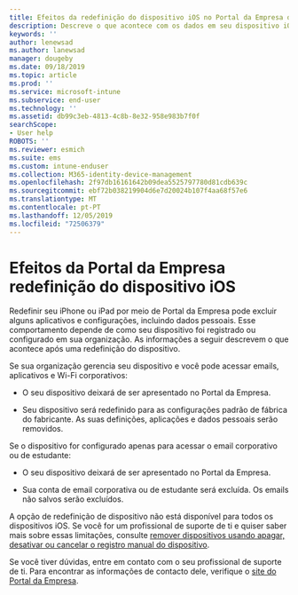 ```yaml
---
title: Efeitos da redefinição do dispositivo iOS no Portal da Empresa do Intune | Microsoft Docs
description: Descreve o que acontece com os dados em seu dispositivo iOS depois de redefini-los no Portal da Empresa do Intune.
keywords: ''
author: lenewsad
ms.author: lanewsad
manager: dougeby
ms.date: 09/18/2019
ms.topic: article
ms.prod: ''
ms.service: microsoft-intune
ms.subservice: end-user
ms.technology: ''
ms.assetid: db99c3eb-4813-4c8b-8e32-958e983b7f0f
searchScope:
- User help
ROBOTS: ''
ms.reviewer: esmich
ms.suite: ems
ms.custom: intune-enduser
ms.collection: M365-identity-device-management
ms.openlocfilehash: 2f97db16161642b09dea5525797780d81cdb639c
ms.sourcegitcommit: ebf72b038219904d6e7d20024b107f4aa68f57e6
ms.translationtype: MT
ms.contentlocale: pt-PT
ms.lasthandoff: 12/05/2019
ms.locfileid: "72506379"
---
```

# <a name="effects-of-company-portal-ios-device-reset"></a>Efeitos da Portal da Empresa redefinição do dispositivo iOS 

Redefinir seu iPhone ou iPad por meio de Portal da Empresa pode excluir alguns aplicativos e configurações, incluindo dados pessoais. Esse comportamento depende de como seu dispositivo foi registrado ou configurado em sua organização. As informações a seguir descrevem o que acontece após uma redefinição do dispositivo.  

Se sua organização gerencia seu dispositivo e você pode acessar emails, aplicativos e Wi-Fi corporativos:

- O seu dispositivo deixará de ser apresentado no Portal da Empresa.  

- Seu dispositivo será redefinido para as configurações padrão de fábrica do fabricante. As suas definições, aplicações e dados pessoais serão removidos.

Se o dispositivo for configurado apenas para acessar o email corporativo ou de estudante:

- O seu dispositivo deixará de ser apresentado no Portal da Empresa.  

- Sua conta de email corporativa ou de estudante será excluída. Os emails não salvos serão excluídos.   

A opção de redefinição de dispositivo não está disponível para todos os dispositivos iOS. Se você for um profissional de suporte de ti e quiser saber mais sobre essas limitações, consulte [remover dispositivos usando apagar, desativar ou cancelar o registro manual do dispositivo](https://docs.microsoft.com/intune/devices-wipe).  

Se você tiver dúvidas, entre em contato com o seu profissional de suporte de ti. Para encontrar as informações de contacto dele, verifique o [site do Portal da Empresa](https://go.microsoft.com/fwlink/?linkid=2010980).

